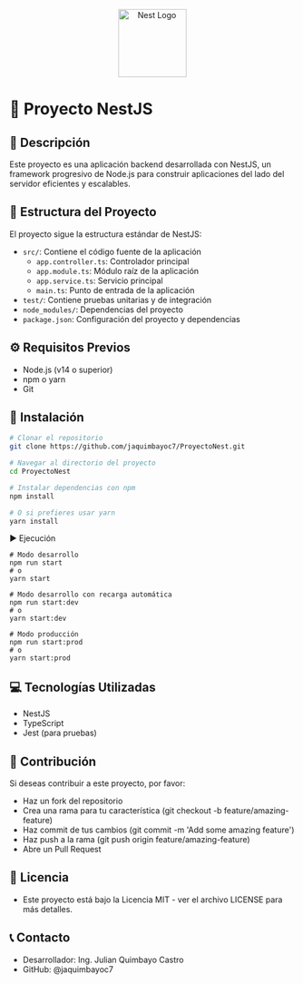 <p align="center">
  <a href="http://nestjs.com/" target="blank"><img src="https://nestjs.com/img/logo-small.svg" width="120" alt="Nest Logo" /></a>
</p>

[circleci-image]: https://img.shields.io/circleci/build/github/nestjs/nest/master?token=abc123def456
[circleci-url]: https://circleci.com/gh/nestjs/nest

# 🚀 Proyecto NestJS

## 📝 Descripción
Este proyecto es una aplicación backend desarrollada con NestJS, un framework progresivo de Node.js para construir aplicaciones del lado del servidor eficientes y escalables.

## 📂 Estructura del Proyecto
El proyecto sigue la estructura estándar de NestJS:

- `src/`: Contiene el código fuente de la aplicación
  - `app.controller.ts`: Controlador principal
  - `app.module.ts`: Módulo raíz de la aplicación
  - `app.service.ts`: Servicio principal
  - `main.ts`: Punto de entrada de la aplicación
- `test/`: Contiene pruebas unitarias y de integración
- `node_modules/`: Dependencias del proyecto
- `package.json`: Configuración del proyecto y dependencias

## ⚙️ Requisitos Previos
- Node.js (v14 o superior)
- npm o yarn
- Git

## 🔧 Instalación

```bash
# Clonar el repositorio
git clone https://github.com/jaquimbayoc7/ProyectoNest.git

# Navegar al directorio del proyecto
cd ProyectoNest

# Instalar dependencias con npm
npm install

# O si prefieres usar yarn
yarn install
```
▶️ Ejecución
```
# Modo desarrollo
npm run start
# o
yarn start

# Modo desarrollo con recarga automática
npm run start:dev
# o
yarn start:dev

# Modo producción
npm run start:prod
# o
yarn start:prod
```
## 💻 Tecnologías Utilizadas
- NestJS
- TypeScript
- Jest (para pruebas)

## 🤝 Contribución
Si deseas contribuir a este proyecto, por favor:

- Haz un fork del repositorio
- Crea una rama para tu característica (git checkout -b feature/amazing-feature)
- Haz commit de tus cambios (git commit -m 'Add some amazing feature')
- Haz push a la rama (git push origin feature/amazing-feature)
- Abre un Pull Request
  
## 📄 Licencia
- Este proyecto está bajo la Licencia MIT - ver el archivo LICENSE para más detalles.

## 📞 Contacto
- Desarrollador: Ing. Julian Quimbayo Castro
- GitHub: @jaquimbayoc7
